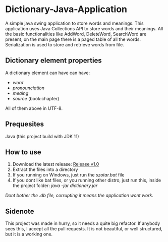 # Dictionary-Java-Application
A simple java swing application to store words and meanings. This application uses Java Collections API to store words 
and their meanings.
All the basic functionalities like AddWord, DeleteWord, SearchWord are present, on the main page there is a paged table of all the words. 
Serialization is used to store and retrieve words from file.

## Dictionary element properties
A dictionary element can have can have:
* _word_
* _pronounciation_
* _meaing_
* _source_ (book:chapter)

All of them above in UTF-8.

## Prequesites
Java (this project build with JDK 11)

## How to use

1. Download the latest release: [Release v1.0](https://github.com/akbence/Simple-Dictionary/releases/download/v1.0/dictionary_v1.0.zip)
2. Extract the files into a directory
3. If you running on Windows, just run the _szotar.bat_ file
4. If you dont like bat files, or you running other distro, just run this, inside the project folder: _java -jar dictionary.jar_

*Dont bother the .db file, corrupting it means the application wont work.*

## Sidenote

This project was made in hurry, so it needs a quite big refactor. If anybody sees this, I accept all the pull requests.
It is not beautiful, or well structured, but it is a working one.
